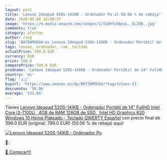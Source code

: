 ```yaml
---
layout: post
title: 'Lenovo Ideapad 520S-14IKB - Ordenador Po al 50.06 % de rebaja'
date: 2020-05-08 18:00:37
image: 'https://m.media-amazon.com/images/I/51DHYu9AxvL._SL200_.jpg'
comments: true
category: ofertas
author: ring
slug: 'B075NM5KG4-es Lenovo Ideapad 520S-14IKB - Ordenador Portátil de 14"...'
tags: lenovo, ordenador, ram, teclado
actualPrice: 399.0 EUR
currency: EUR
price: 399.0
comparePrice: 799.0 EUR
prodname: 'Lenovo Ideapad 520S-14IKB - Ordenador Portátil de 14" FullHD  Intel Core i3-7100U   4GB de RAM  128GB de SSD   Intel HD Graphics 620  Windows 10 Home  Plateado - Teclado QWERTY Español'
country: 'es'
flag: '🇪🇸'
buyurl: 'https://www.amazon.es/dp/B075NM5KG4/?tag=tolees-21'
descuento: '50.06'
average: '531.04'
---
```


Tienes [Lenovo Ideapad 520S-14IKB - Ordenador Portátil de 14" FullHD  Intel Core i3-7100U   4GB de RAM  128GB de SSD   Intel HD Graphics 620  Windows 10 Home  Plateado - Teclado QWERTY Español](https://www.amazon.es/dp/B075NM5KG4/?tag=tolees-21) con precio final de  399.0 EUR (original: 799.0 EUR) (50.06 %  de rebaja) aqui!

[![Lenovo Ideapad 520S-14IKB - Ordenador Po](https://m.media-amazon.com/images/I/51DHYu9AxvL._SL200_.jpg)](https://www.amazon.es/dp/B075NM5KG4/?tag=tolees-21)

🔎:


[🛒 Comprar!!!](https://www.amazon.es/dp/B075NM5KG4/?tag=tolees-21)

